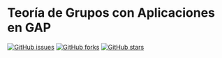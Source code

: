 # Teoría de Grupos con Aplicaciones en GAP

[![GitHub issues](https://img.shields.io/github/issues/juniors90/teoria-de-grupos-con-aplicaciones-en-GAP)](https://github.com/juniors90/teoria-de-grupos-con-aplicaciones-en-GAP/issues)
[![GitHub forks](https://img.shields.io/github/forks/juniors90/teoria-de-grupos-con-aplicaciones-en-GAP)](https://github.com/juniors90/teoria-de-grupos-con-aplicaciones-en-GAP/network)
[![GitHub stars](https://img.shields.io/github/stars/juniors90/teoria-de-grupos-con-aplicaciones-en-GAP)](https://github.com/juniors90/teoria-de-grupos-con-aplicaciones-en-GAP/stargazers)

